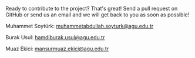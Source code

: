 Ready to contribute to the project? That's great! 
Send a pull request on GitHub or send us an email and we will get back to you as soon as possible!

Muhammet Soytürk: muhammetabdullah.soyturk@agu.edu.tr

Burak Usul: hamdiburak.usul@agu.edu.tr

Muaz Ekici: mansurmuaz.ekici@agu.edu.tr

